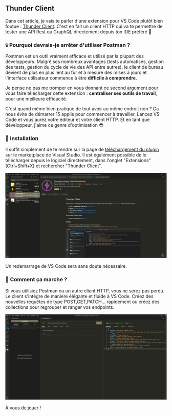 ## Thunder Client

Dans cet article, je vais te parler d'une extension pour VS Code plutôt bien foutue : [Thunder Client](https://www.thunderclient.io). C'est en fait un client HTTP qui va te permettre de tester une API Rest ou GraphQL directement depuis ton IDE préféré 💖

### 💀 Pourquoi devrais-je arrêter d'utiliser Postman ?

Postman est un outil vraiment efficace et utilisé par la plupart des développeurs. Malgré ses nombreux avantages (tests automatisés, gestion des tests, gestion du cycle de vie des API entre autres), le client de bureau devient de plus en plus lent au fur et à mesure des mises à jours et l'interface utilisateur commence à être **difficile à comprendre**.

Je pense ne pas me tromper en vous donnant ce second argument pour vous faire télécharger cette extension : **centraliser ses outils de travail**, pour une meilleure efficacité.

C'est quand même bien pratique de tout avoir au même endroit non ? Ça nous évite de démarrer 15 applis pour commencer à travailler. Lancez VS Code et vous aurez votre éditeur et votre client HTTP. Et en tant que développeur, j'aime ce genre d'optimisation 😎

### 🔧 Installation

Il suffit simplement de te rendre sur la page de [téléchargement du plugin](https://marketplace.visualstudio.com/items?itemName=rangav.vscode-thunder-client) sur le marketplace de Visual Studio. Il est également possible de le télécharger depuis le logiciel directement, dans l'onglet "Extensions" (Ctrl+Shift+X) et rechercher "Thunder Client".

![DownloadThunderClient](resources/dl-thunder-client.png)

Un redemarrage de VS Code sera sans doute nécessaire.

### 🤔 Comment ça marche ?

Si vous utilisiez Postman ou un autre client HTTP, vous ne serez pas perdu. Le client s'intègre de manière élégante et fluide à VS Code. Créez des nouvelles requêtes de type POST,GET,PATCH... rapidement ou créez des collections pour regrouper et ranger vos endpoints.

![ThunderClient](resources/presentation-thunder-client.png)

À vous de jouer !